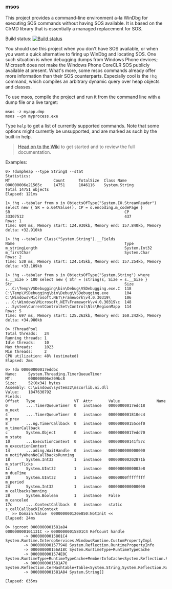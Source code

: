 ### msos

This project provides a command-line environment a-la WinDbg for executing SOS commands without having SOS available. It is based on the ClrMD library that is essentially a managed replacement for SOS.

Build status: [![Build status](https://ci.appveyor.com/api/projects/status/gla95e3t81oodbvh?svg=true)](https://ci.appveyor.com/project/goldshtn/msos)

You should use this project when you don't have SOS available, or when you want a quick alternative to firing up WinDbg and locating SOS. One such situation is when debugging dumps from Windows Phone devices; Microsoft does not make the Windows Phone CoreCLR SOS publicly available at present. What's more, some msos commands already offer more information than their SOS counterparts. Especially cool is the ```!hq``` command, which compiles an arbitrary dynamic query over heap objects and classes.

To use msos, compile the project and run it from the command line with a dump file or a live target:

```
msos -z myapp.dmp
msos --pn myprocess.exe
```

Type ```help``` to get a list of currently supported commands. Note that some options might currently be unsupported, and are marked as such by the built-in help.

> [Head on to the Wiki](https://github.com/goldshtn/msos/wiki) to get started and to review the full documentation.

Examples:

```
0> !dumpheap --type String$ --stat
Statistics:
MT                   Count      TotalSize  Class Name
000000006e21565c     14751      1046116    System.String
Total 14751 objects
Elapsed: 121ms

1> !hq --tabular from o in ObjectsOfType("System.IO.StreamReader") select new { SR = o.GetValue(), CP = o.encoding.m_codePage }
SR                                                  CP
33307512                                            437
Rows: 1
Time: 604 ms, Memory start: 124.930kb, Memory end: 157.840kb, Memory delta: +32.910kb

1> !hq --tabular Class("System.String").__Fields
Name                                                Type
m_stringLength                                      System.Int32
m_firstChar                                         System.Char
Rows: 2
Time: 530 ms, Memory start: 124.145kb, Memory end: 157.254kb, Memory delta: +33.109kb

1> !hq --tabular from s in ObjectsOfType("System.String") where s.__Size > 100 select new { Str = (string)s, Size = s.__Size }
Str                                                 Size
...C:\Temp\VSDebugging\bin\Debug\VSDebugging.exe.C  118
C:\Temp\VSDebugging\bin\Debug\VSDebugging.exe       104
C:\Windows\Microsoft.NET\Framework\v4.0.30319\      106
...C:\Windows\Microsoft.NET\Framework\v4.0.30319\c  148
...System\CurrentControlSet\Control\Nls\RegionMapp  114
Rows: 5
Time: 697 ms, Memory start: 125.262kb, Memory end: 160.242kb, Memory delta: +34.980kb

0> !ThreadPool
Total threads:   24
Running threads: 1
Idle threads:    10
Max threads:     1023
Min threads:     2
CPU utilization: 48% (estimated)
Elapsed: 2ms

0> !do 00000000017eddbc
Name:     System.Threading.TimerQueueTimer
MT:       000000006e209bc8
Size:     52(0x34) bytes
Assembly: C:\windows\system32\mscorlib.ni.dll
Value:    1847630792
Fields:
Offset   Type                 VT  Attr       Value                Name
0        ....TimerQueueTimer  0   instance   00000000017edc18     m_next
4        ....TimerQueueTimer  0   instance   0000000001810ec4     m_prev
8        ...ng.TimerCallback  0   instance   000000000155cef0     m_timerCallback
c        System.Object        0   instance   00000000017edd70     m_state
10       ...ExecutionContext  0   instance   000000000141f57c     m_executionContext
14       ...ading.WaitHandle  0   instance   0000000000000000     m_notifyWhenNoCallbacksRunning
18       System.Int32         1   instance   000000000202871b     m_startTicks
1c       System.UInt32        1   instance   00000000000003e8     m_dueTime
20       System.UInt32        1   instance   00000000ffffffff     m_period
24       System.Int32         1   instance   0000000000000000     m_callbacksRunning
28       System.Boolean       1   instance   False                m_canceled
17c      ....ContextCallback  0   instance   static               s_callCallbackInContext
   >> Domain:Value  000000000120e850:NotInit <<
Elapsed: 24ms

0> !gcroot 0000000001581a84
000000000101131C -> 00000000015801C4 RefCount handle
        -> 00000000015801C4 System.Runtime.InteropServices.WindowsRuntime.CustomPropertyImpl
        -> 0000000001577948 System.Reflection.RuntimePropertyInfo
        -> 000000000156A18C System.RuntimeType+RuntimeTypeCache
        -> 0000000001574E0C System.RuntimeType+RuntimeTypeCache+MemberInfoCache<System.Reflection.RuntimePropertyInfo>
        -> 0000000001581A70 System.Reflection.CerHashtable+Table<System.String,System.Reflection.RuntimePropertyInfo[]>
        -> 0000000001581A84 System.String[]

Elapsed: 635ms
```
